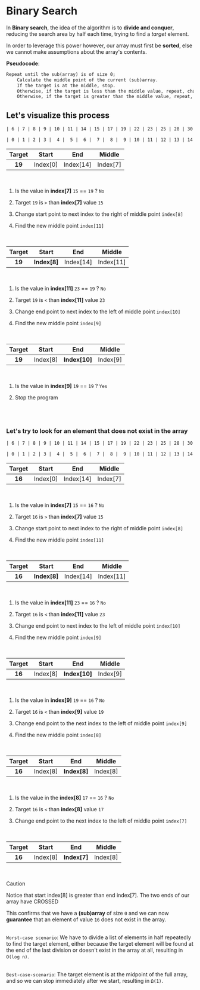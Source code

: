 # Binary Search

In **Binary search**, the idea of the algorithm is to **divide and conquer**, reducing the search area by half each time, trying to find a *target* element.

In order to leverage this power however, our array must first be **sorted**, else we cannot make assumptions about the array's contents.

**Pseudocode**:

```txt
Repeat until the sub(array) is of size 0;
    Calculate the middle point of the current (sub)array.   
    If the target is at the middle, stop.
    Otherwise, if the target is less than the middle value, repeat, changing the end point to be just to the left of the middle.
    Otherwise, if the target is greater than the middle value, repeat, changing the start point to be just to the right of the middle.
```

## Let's visualize this process

```txt
| 6 | 7 | 8 | 9 | 10 | 11 | 14 | 15 | 17 | 19 | 22 | 23 | 25 | 28 | 30 | --> Elements

| 0 | 1 | 2 | 3 |  4 |  5 |  6 |  7 |  8 |  9 | 10 | 11 | 12 | 13 | 14 | --> Indexes
```

|Target|Start|End|Middle|
|:-:|:-:|:-:|:-:|
|**19**|Index[0]| Index[14]|Index[7]|

<br>

1. Is the value in **index[7]** `15` == `19` ? `No`

2. Target `19` is `>` than **index[7]** value `15`

3. Change start point to next index to the right of middle point `index[8]`

4. Find the new middle point `index[11]`

<br>

|Target|Start|End|Middle|
|:-:|:-:|:-:|:-:|
|**19**|**Index[8]**|Index[14]|Index[11]|

<br>

1. Is the value in **index[11]** `23` == `19` ? `No`

2. Target `19` is `<` than **index[11]** value `23`

3. Change end point to next index to the left of middle point `index[10]`

4. Find the new middle point `index[9]`

<br>

|Target|Start|End|Middle|
|:-:|:-:|:-:|:-:|
|**19**|Index[8]|**Index[10]**|Index[9]|

<br>

1. Is the value in **index[9]** `19` == `19` ? `Yes`

2. Stop the program

<br><br>

### Let's try to look for an element that does not exist in the array

```txt
| 6 | 7 | 8 | 9 | 10 | 11 | 14 | 15 | 17 | 19 | 22 | 23 | 25 | 28 | 30 | --> Elements

| 0 | 1 | 2 | 3 |  4 |  5 |  6 |  7 |  8 |  9 | 10 | 11 | 12 | 13 | 14 | --> Indexes
```

|Target|Start|End|Middle|
|:-:|:-:|:-:|:-:|
|**16**|Index[0]| Index[14]|Index[7]|

<br>

1. Is the value in **index[7]** `15` == `16` ? `No`

2. Target `16` is `>` than **index[7]** value `15`

3. Change start point to next index to the right of middle point `index[8]`

4. Find the new middle point `index[11]`

<br>

|Target|Start|End|Middle|
|:-:|:-:|:-:|:-:|
|**16**|**Index[8]**|Index[14]|Index[11]|

<br>

1. Is the value in **index[11]** `23` == `16` ? `No`

2. Target `16` is `<` than **index[11]** value `23`

3. Change end point to next index to the left of middle point `index[10]`

4. Find the new middle point `index[9]`

<br>

|Target|Start|End|Middle|
|:-:|:-:|:-:|:-:|
|**16**|Index[8]|**Index[10]**|Index[9]|

<br>

1. Is the value in **index[9]** `19` == `16` ? `No`

2. Target `16` is `<` than **index[9]** value `19`

3. Change end point to the next index to the left of middle point `index[9]`

4. Find the new middle point `index[8]`

<br>

|Target|Start|End|Middle|
|:-:|:-:|:-:|:-:|
|**16**|Index[8]|**Index[8]**|Index[8]|

<br>

1. Is the value in the **index[8]** `17` == `16` ? `No`

2. Target `16` is `<` than **index[8]** value `17`

3. Change end point to the next index to the left of middle point `index[7]`

<br>

|Target|Start|End|Middle|
|:-:|:-:|:-:|:-:|
|**16**|Index[8]|**Index[7]**|Index[8]|

<br>

> [!CAUTION]
> Notice that start index[8] is greater than end index[7]. The two ends of our array have CROSSED

This confirms that we have a **(sub)array** of size `0` and we can now **guarantee** that an element of value `16` does not exist in the array.
<br><br>

`Worst-case scenario`: We have to divide a list of elements in half repeatedly to find the target element, either because the target element will be found at the end of the last division or doesn't exist in the array at all, resulting in `O(log n)`.
<br><br>

`Best-case-scenario`: The target element is at the midpoint of the full array, and so we can stop immediately after we start, resulting in `Ω(1)`.
